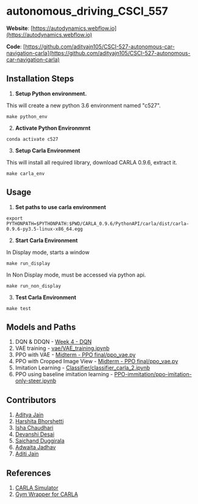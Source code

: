 # autonomous_driving_CSCI_557

**Website**: [https://autodynamics.webflow.io](https://autodynamics.webflow.io) 

**Code**: [https://github.com/adityajn105/CSCI-527-autonomous-car-navigation-carla](https://github.com/adityajn105/CSCI-527-autonomous-car-navigation-carla)

## Installation Steps
1. **Setup Python environment.** 

This will create a new python 3.6 environment named "c527".

```
make python_env
```

2. **Activate Python Environmrnt**
```
conda activate c527
```

3. **Setup Carla Environment**

This will install all required library, download CARLA 0.9.6, extract it.
```
make carla_env
```
	
## Usage
1. **Set paths to use carla environment**
```
export PYTHONPATH=$PYTHONPATH:$PWD/CARLA_0.9.6/PythonAPI/carla/dist/carla-0.9.6-py3.5-linux-x86_64.egg
```

2. **Start Carla Environment**

In Display mode, starts a window
```
make run_display
``` 

In Non Display mode, must be accessed via python api.
```
make run_non_display

```

3. **Test Carla Environment**
```
make test
```

## Models and Paths
1. DQN & DDQN - [Week 4 - DQN](WEEK%204%20-%20DQN)
2. VAE training - [vae/VAE_training.ipynb](vae/VAE_training.ipynb)
3. PPO with VAE - [Midterm - PPO final/ppo_vae.py](Midterm%20-%20PPO%20final/ppo_vae.py) 
4. PPO with Cropped Image View - [Midterm - PPO final/ppo_vae.py](Midterm%20-%20PPO%20final/ppo_no_vae.py)
5. Imitation Learning - [Classifier/classifier_carla_2.ipynb](Classifier/classifier_carla_2.ipynb)
6. PPO using baseline imitation learning - [PPO-immitation/ppo-imitation-only-steer.ipynb](PPO-immitation/ppo-imitation-only-steer.ipynb)


## Contributors

1. [Aditya Jain](https://adityajain.me)
2. [Harshita Bhorshetti](https://github.com/HarshitaBhorshetti30)
3. [Isha Chaudhari](https://github.com/isha31)
4. [Devanshi Desai](https://github.com/DevanshiDesai)
5. [Saichand Duggirala](https://github.com/dsaichand3)
6. [Adwaita Jadhav](https://github.com/adwaita1)
7. [Aditi Jain](https://github.com/aditi1208)

## References

1. [CARLA Simulator](https://github.com/carla-simulator/carla)
2. [Gym Wrapper for CARLA](https://github.com/cjy1992/gym-carla)